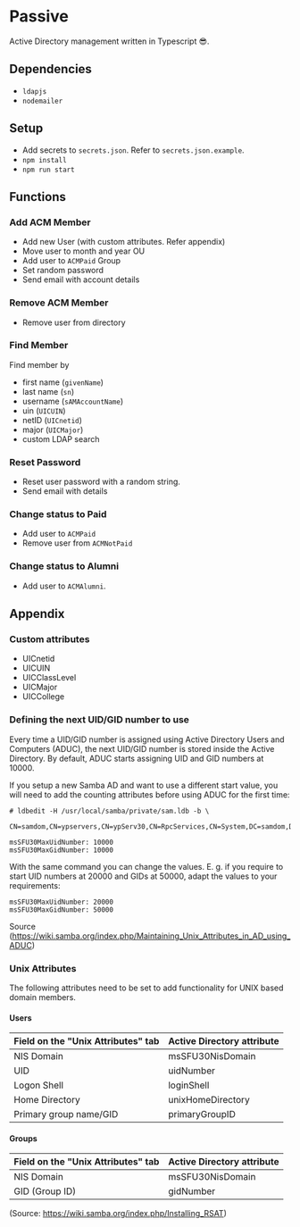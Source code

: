 # Passive
Active Directory management written in Typescript :sunglasses:.

## Dependencies
- `ldapjs`
- `nodemailer`

## Setup
- Add secrets to `secrets.json`. Refer to `secrets.json.example`.
- `npm install`
- `npm run start`

## Functions
### Add ACM Member
- Add new User (with custom attributes. Refer appendix)
- Move user to month and year OU
- Add user to `ACMPaid` Group
- Set random password
- Send email with account details

### Remove ACM Member
- Remove user from directory

### Find Member
Find member by
- first name (`givenName`)
- last name (`sn`)
- username (`sAMAccountName`)
- uin (`UICUIN`)
- netID (`UICnetid`)
- major (`UICMajor`)
- custom LDAP search

### Reset Password
- Reset user password with a random string.
- Send email with details

### Change status to Paid
- Add user to `ACMPaid`
- Remove user from `ACMNotPaid`

### Change status to Alumni
- Add user to `ACMAlumni`.


## Appendix
### Custom attributes
- UICnetid
- UICUIN
- UICClassLevel
- UICMajor
- UICCollege
### Defining the next UID/GID number to use
Every time a UID/GID number is assigned using Active Directory Users and Computers (ADUC), the next UID/GID number is stored inside the Active Directory. By default, ADUC starts assigning UID and GID numbers at 10000.

If you setup a new Samba AD and want to use a different start value, you will need to add the counting attributes before using ADUC for the first time:

```
# ldbedit -H /usr/local/samba/private/sam.ldb -b \
  CN=samdom,CN=ypservers,CN=ypServ30,CN=RpcServices,CN=System,DC=samdom,DC=example,DC=com
```
```
msSFU30MaxUidNumber: 10000
msSFU30MaxGidNumber: 10000
```
With the same command you can change the values. E. g. if you require to start UID numbers at 20000 and GIDs at 50000, adapt the values to your requirements:
```
msSFU30MaxUidNumber: 20000
msSFU30MaxGidNumber: 50000
```

Source (https://wiki.samba.org/index.php/Maintaining_Unix_Attributes_in_AD_using_ADUC)
### Unix Attributes
The following attributes need to be set to add functionality for UNIX based domain members.
#### Users
|Field on the "Unix Attributes" tab|Active Directory attribute|
|----------------------------------|--------------------------|
|NIS Domain                        |msSFU30NisDomain          |
|UID                               |uidNumber                 |
|Logon Shell                       |loginShell                |
|Home Directory                    |unixHomeDirectory         |
|Primary group name/GID	           |primaryGroupID            |
#### Groups
|Field on the "Unix Attributes" tab|Active Directory attribute|
|----------------------------------|--------------------------|
|NIS Domain                        |msSFU30NisDomain          |
|GID (Group ID)	                   |gidNumber                 |

(Source: https://wiki.samba.org/index.php/Installing_RSAT)
